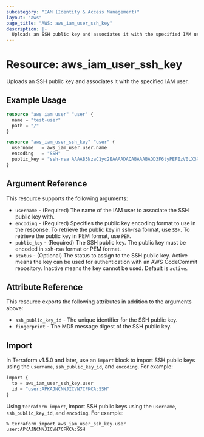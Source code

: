 ```yaml
---
subcategory: "IAM (Identity & Access Management)"
layout: "aws"
page_title: "AWS: aws_iam_user_ssh_key"
description: |-
  Uploads an SSH public key and associates it with the specified IAM user.
---
```


# Resource: aws_iam_user_ssh_key

Uploads an SSH public key and associates it with the specified IAM user.

## Example Usage

```terraform
resource "aws_iam_user" "user" {
  name = "test-user"
  path = "/"
}

resource "aws_iam_user_ssh_key" "user" {
  username   = aws_iam_user.user.name
  encoding   = "SSH"
  public_key = "ssh-rsa AAAAB3NzaC1yc2EAAAADAQABAAABAQD3F6tyPEFEzV0LX3X8BsXdMsQz1x2cEikKDEY0aIj41qgxMCP/iteneqXSIFZBp5vizPvaoIR3Um9xK7PGoW8giupGn+EPuxIA4cDM4vzOqOkiMPhz5XK0whEjkVzTo4+S0puvDZuwIsdiW9mxhJc7tgBNL0cYlWSYVkz4G/fslNfRPW5mYAM49f4fhtxPb5ok4Q2Lg9dPKVHO/Bgeu5woMc7RY0p1ej6D4CKFE6lymSDJpW0YHX/wqE9+cfEauh7xZcG0q9t2ta6F6fmX0agvpFyZo8aFbXeUBr7osSCJNgvavWbM/06niWrOvYX2xwWdhXmXSrbX8ZbabVohBK41 mytest@mydomain.com"
}
```

## Argument Reference

This resource supports the following arguments:

* `username` - (Required) The name of the IAM user to associate the SSH public key with.
* `encoding` - (Required) Specifies the public key encoding format to use in the response. To retrieve the public key in ssh-rsa format, use `SSH`. To retrieve the public key in PEM format, use `PEM`.
* `public_key` - (Required) The SSH public key. The public key must be encoded in ssh-rsa format or PEM format.
* `status` - (Optional) The status to assign to the SSH public key. Active means the key can be used for authentication with an AWS CodeCommit repository. Inactive means the key cannot be used. Default is `active`.

## Attribute Reference

This resource exports the following attributes in addition to the arguments above:

* `ssh_public_key_id` - The unique identifier for the SSH public key.
* `fingerprint` - The MD5 message digest of the SSH public key.

## Import

In Terraform v1.5.0 and later, use an `import` block to import SSH public keys using the `username`, `ssh_public_key_id`, and `encoding`. For example:

```terraform
import {
  to = aws_iam_user_ssh_key.user
  id = "user:APKAJNCNNJICVN7CFKCA:SSH"
}
```

Using `terraform import`, import SSH public keys using the `username`, `ssh_public_key_id`, and `encoding`. For example:

```console
% terraform import aws_iam_user_ssh_key.user user:APKAJNCNNJICVN7CFKCA:SSH
```

